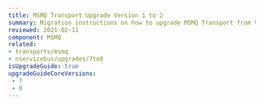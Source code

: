 ```yaml
---
title: MSMQ Transport Upgrade Version 1 to 2
summary: Migration instructions on how to upgrade MSMQ Transport from Version 1 to 2.
reviewed: 2021-02-11
component: MSMQ
related:
- transports/msmq
- nservicebus/upgrades/7to8
isUpgradeGuide: true
upgradeGuideCoreVersions:
 - 7
 - 8
---
```


